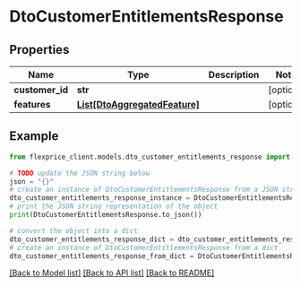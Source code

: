 # DtoCustomerEntitlementsResponse


## Properties

Name | Type | Description | Notes
------------ | ------------- | ------------- | -------------
**customer_id** | **str** |  | [optional] 
**features** | [**List[DtoAggregatedFeature]**](DtoAggregatedFeature.md) |  | [optional] 

## Example

```python
from flexprice_client.models.dto_customer_entitlements_response import DtoCustomerEntitlementsResponse

# TODO update the JSON string below
json = "{}"
# create an instance of DtoCustomerEntitlementsResponse from a JSON string
dto_customer_entitlements_response_instance = DtoCustomerEntitlementsResponse.from_json(json)
# print the JSON string representation of the object
print(DtoCustomerEntitlementsResponse.to_json())

# convert the object into a dict
dto_customer_entitlements_response_dict = dto_customer_entitlements_response_instance.to_dict()
# create an instance of DtoCustomerEntitlementsResponse from a dict
dto_customer_entitlements_response_from_dict = DtoCustomerEntitlementsResponse.from_dict(dto_customer_entitlements_response_dict)
```
[[Back to Model list]](../README.md#documentation-for-models) [[Back to API list]](../README.md#documentation-for-api-endpoints) [[Back to README]](../README.md)


